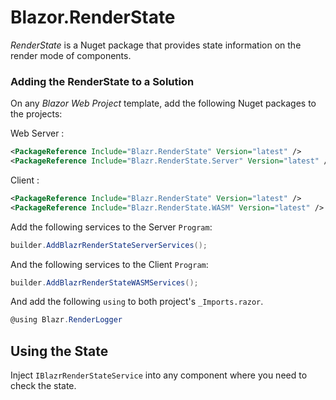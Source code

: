 # Blazor.RenderState

*RenderState* is a Nuget package that provides state information on the render mode of components.

### Adding the RenderState to a Solution

On any *Blazor Web Project* template, add the following Nuget packages to the projects:

Web Server :

```xml
<PackageReference Include="Blazr.RenderState" Version="latest" />
<PackageReference Include="Blazr.RenderState.Server" Version="latest" />
```

Client :

```xml
<PackageReference Include="Blazr.RenderState" Version="latest" />
<PackageReference Include="Blazr.RenderState.WASM" Version="latest" />
```

Add the following services to the Server `Program`:

```csharp
builder.AddBlazrRenderStateServerServices();
```

And the following services to the Client `Program`:

```csharp
builder.AddBlazrRenderStateWASMServices();
```

And add the following `using` to both project's `_Imports.razor`.

```csharp
@using Blazr.RenderLogger
```

## Using the State

Inject `IBlazrRenderStateService` into any component where you need to check the state.

